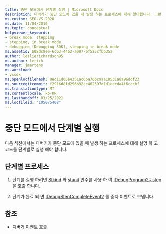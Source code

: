 ```yaml
---
title: 중단 모드에서 단계별 실행 | Microsoft Docs
description: 디버거가 중단 모드에 있을 때 발생 하는 프로세스에 대해 알아봅니다. 그런 다음 디버거는 코드를 단계별로 실행 해야 합니다.
ms.custom: SEO-VS-2020
ms.date: 11/04/2016
ms.topic: conceptual
helpviewer_keywords:
- break mode, stepping
- stepping, in break mode
- debugging [Debugging SDK], stepping in break mode
ms.assetid: b08dc8ee-6c63-4462-a097-6f525cfbb35a
author: leslierichardson95
ms.author: lerich
manager: jmartens
ms.workload:
- vssdk
ms.openlocfilehash: 0ed11d05e4351ac6ba76bc9aa10531a8a96ddf23
ms.sourcegitcommit: f2916d8fd296b92cc402597d1d1eecda4f6cccbf
ms.translationtype: MT
ms.contentlocale: ko-KR
ms.lasthandoff: 03/25/2021
ms.locfileid: "105075408"
---
```

# <a name="stepping-in-break-mode"></a>중단 모드에서 단계별 실행
다음 섹션에서는 디버거가 중단 모드에 있을 때 발생 하는 프로세스에 대해 설명 하 고 코드를 단계별로 실행 해야 합니다.

## <a name="stepping-process"></a>단계별 프로세스

1. 단계를 실행 하려면 [Stkind](../../extensibility/debugger/reference/stepkind.md) 와 [stunit](../../extensibility/debugger/reference/stepunit.md) 인수를 사용 하 여 [IDebugProgram2:: step](../../extensibility/debugger/reference/idebugprogram2-step.md) 을 호출 합니다.

2. 단계가 완료 되 면 [IDebugStepCompleteEvent2](../../extensibility/debugger/reference/idebugstepcompleteevent2.md) 를 중지 이벤트로 보냅니다.

## <a name="see-also"></a>참조
- [디버거 이벤트 호출](../../extensibility/debugger/calling-debugger-events.md)
